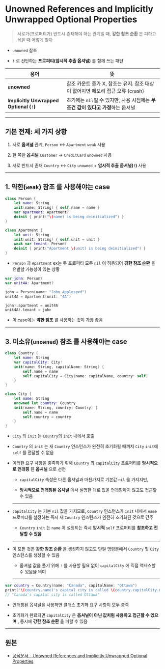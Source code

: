 # Unowned References and Implicitly Unwrapped Optional Properties

> 서로가(프로퍼티가) 반드시 존재해야 하는 관계일 때, **강한 참조 순환** 은 피하고 싶을 때 어떻게 할까

- `unowned` 참조

- `!` 로 선언하는 **프로퍼티(암시적 추출 옵셔널)** 를 함께 쓰는 패턴

| 용어                                      | 뜻                                                  |
| --------------------------------------- | -------------------------------------------------- |
| **unowned**                             | 참조 카운트 증가 X, 참조는 유지. 참조 대상이 없어지면 메모리 접근 오류 (crash) |
| **Implicitly Unwrapped Optional (`!`)** | 초기에는 `nil`일 수 있지만, 사용 시점에는 **무조건 값이 있다고 가정**하는 옵셔널   |

---

## 기본 전제: 세 가지 상황

1. 서로 **옵셔널** 관계, `Person` <-> `Apartment` `weak` 사용

2. 한 쪽만 **옵셔널** `Customer` -> `CreditCard` `unowned` 사용

3. 서로 반드시 존재	`Country` <-> `City` `unowned` + **암시적 추출 옵셔널(`!`)** 사용

---

## 1. 약한(`weak`) 참조 를 사용해야는 case

```swift
class Person {
    let name: String
    init(name: String) { self.name = name }
    var apartment: Apartment?
    deinit { print("\(name) is being deinitialized") }
}

class Apartment {
    let unit: String
    init(unit: String) { self.unit = unit }
    weak var tenant: Person?
    deinit { print("Apartment \(unit) is being deinitialized") }
}
```

- `Person` 과 `Apartment` ex는 두 프로퍼티 모두 `nil` 이 허용되어 **강한 참조 순환** 을 유발할 가능성이 있는 상황 


```swift
var john: Person?
var unit4A: Apartment?

john = Person(name: "John Appleseed")
unit4A = Apartment(unit: "4A")

john!.apartment = unit4A
unit4A!.tenant = john
```

- 이 case에는 **약한 참조** 를 사용하는 것이 가장 좋음

---

## 3. 미소유(`unowned`) 참조 를 사용해야는 case

```swift
class Country {
    let name: String
    var capitalCity: City!
    init(name: String, capitalName: String) {
        self.name = name
        self.capitalCity = City(name: capitalName, country: self)
    }
}

class City {
    let name: String
    unowned let country: Country
    init(name: String, country: Country) {
        self.name = name
        self.country = country
    }
}
```

- `City` 의 `init` 는 `Country`의 `init` 내에서 호출

- `Country` 의 `init` 는 새 `Country` 인스턴스가 완전히 초기화될 때까지 `City` `init`에 `self` 를 전달할 수 없음

- 이러한 요구 사항을 충족하기 위해 `Country` 의 `capitalCity` 프로퍼티를 **암시적으로 언래핑** 된 **옵셔널** 으로 선언

    - `capitalCity` 속성은 다른 옵셔널과 마찬가지로 기본값 `nil` 을 가지지만,
    
    - **암시적으로 언래핑된 옵셔널** 에서 설명한 대로 값을 언래핑하지 않고도 접근할 수 있음

    ---

- `capitalCity` 는 기본 `nil` 값을 가지므로, `Country` 인스턴스가 `init` 내에서 `name` 프로퍼티를 설정하는 즉시 새 `Country` 인스턴스가 완전히 초기화된 것으로 간주

    - `Country` `init` 는 `name` 이 설정되는 즉시 **암시적** `self` 프로퍼티를 **참조하고 전달할 수 있음**

    ---

- 이 모든 것은 **강한 참조 순환** 을 생성하지 않고도 단일 명령문에서 `Country` 및 `City` 인스턴스를 생성할 수 있음

    - 옵셔널 값을 풀기 위해 `!` 를 사용할 필요 없이 `capitalCity` 에 직접 액세스할 수 있음을 의미

    ---

```swift
var country = Country(name: "Canada", capitalName: "Ottawa")
print("\(country.name)'s capital city is called \(country.capitalCity.name)")
// "Canada's capital city is called Ottawa"
```

- 언래핑된 옵셔널을 사용하면 클래스 초기화 요구 사항이 모두 충족

- 초기화가 완료되면 `capitalCity` 은 **옵셔널이 아닌 값처럼 사용하고 접근할 수 있으며** , 동시에 **강한 참조 순환** 을 피할 수 있음

---

## 원본

- [공식문서 - Unowned References and Implicitly Unwrapped Optional Properties](https://docs.swift.org/swift-book/documentation/the-swift-programming-language/automaticreferencecounting/#Unowned-References-and-Implicitly-Unwrapped-Optional-Properties)